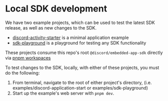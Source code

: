 # Local SDK development

We have two example projects, which can be used to test the latest SDK release, as well as new changes to the SDK.

- [discord-activity-starter](/examples/discord-activity-starter) is a minimal application example
- [sdk-playground](/examples/sdk-playground) is a playground for testing any SDK functionality

These projects consume this repo's root `@discord/embedded-app-sdk` directly via [pnpm workspaces](https://pnpm.io/workspaces)

To test changes to the SDK, locally, with either of these projects, you must do the following:

1. From terminal, navigate to the root of either project's directory, (i.e. examples/discord-application-start or examples/sdk-playground)
2. Start up the example's web server with `pnpm dev`.

